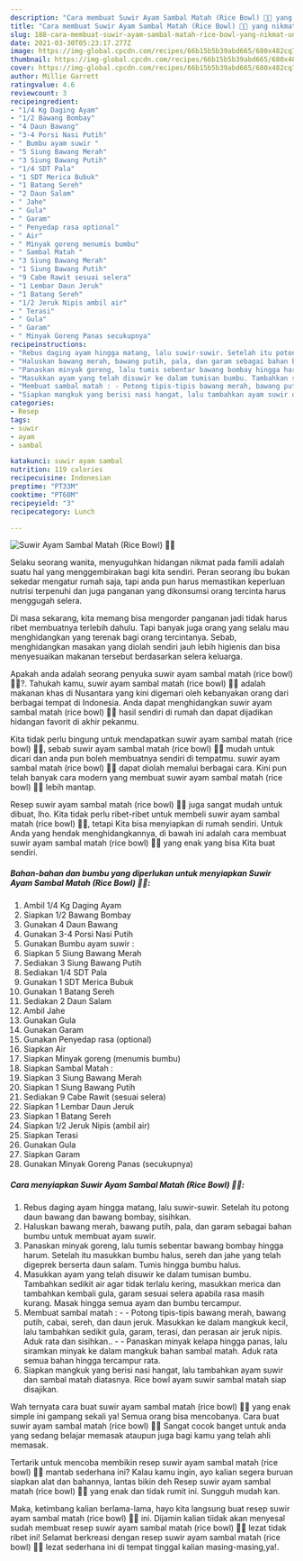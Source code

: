 ```yaml
---
description: "Cara membuat Suwir Ayam Sambal Matah (Rice Bowl) 🍚🍚 yang nikmat Untuk Jualan"
title: "Cara membuat Suwir Ayam Sambal Matah (Rice Bowl) 🍚🍚 yang nikmat Untuk Jualan"
slug: 188-cara-membuat-suwir-ayam-sambal-matah-rice-bowl-yang-nikmat-untuk-jualan
date: 2021-03-30T05:23:17.277Z
image: https://img-global.cpcdn.com/recipes/66b15b5b39abd665/680x482cq70/suwir-ayam-sambal-matah-rice-bowl-🍚🍚-foto-resep-utama.jpg
thumbnail: https://img-global.cpcdn.com/recipes/66b15b5b39abd665/680x482cq70/suwir-ayam-sambal-matah-rice-bowl-🍚🍚-foto-resep-utama.jpg
cover: https://img-global.cpcdn.com/recipes/66b15b5b39abd665/680x482cq70/suwir-ayam-sambal-matah-rice-bowl-🍚🍚-foto-resep-utama.jpg
author: Millie Garrett
ratingvalue: 4.6
reviewcount: 3
recipeingredient:
- "1/4 Kg Daging Ayam"
- "1/2 Bawang Bombay"
- "4 Daun Bawang"
- "3-4 Porsi Nasi Putih"
- " Bumbu ayam suwir "
- "5 Siung Bawang Merah"
- "3 Siung Bawang Putih"
- "1/4 SDT Pala"
- "1 SDT Merica Bubuk"
- "1 Batang Sereh"
- "2 Daun Salam"
- " Jahe"
- " Gula"
- " Garam"
- " Penyedap rasa optional"
- " Air"
- " Minyak goreng menumis bumbu"
- " Sambal Matah "
- "3 Siung Bawang Merah"
- "1 Siung Bawang Putih"
- "9 Cabe Rawit sesuai selera"
- "1 Lembar Daun Jeruk"
- "1 Batang Sereh"
- "1/2 Jeruk Nipis ambil air"
- " Terasi"
- " Gula"
- " Garam"
- " Minyak Goreng Panas secukupnya"
recipeinstructions:
- "Rebus daging ayam hingga matang, lalu suwir-suwir. Setelah itu potong daun bawang dan bawang bombay, sisihkan."
- "Haluskan bawang merah, bawang putih, pala, dan garam sebagai bahan bumbu untuk membuat ayam suwir."
- "Panaskan minyak goreng, lalu tumis sebentar bawang bombay hingga harum. Setelah itu masukkan bumbu halus, sereh dan jahe yang telah digeprek berserta daun salam. Tumis hingga bumbu halus."
- "Masukkan ayam yang telah disuwir ke dalam tumisan bumbu. Tambahkan sedikit air agar tidak terlalu kering, masukkan merica dan tambahkan kembali gula, garam sesuai selera apabila rasa masih kurang. Masak hingga semua ayam dan bumbu tercampur."
- "Membuat sambal matah : - Potong tipis-tipis bawang merah, bawang putih, cabai, sereh, dan daun jeruk. Masukkan ke dalam mangkuk kecil, lalu tambahkan sedikit gula, garam, terasi, dan perasan air jeruk nipis. Aduk rata dan sisihkan..  - Panaskan minyak kelapa hingga panas, lalu siramkan minyak ke dalam mangkuk bahan sambal matah. Aduk rata semua bahan hingga tercampur rata."
- "Siapkan mangkuk yang berisi nasi hangat, lalu tambahkan ayam suwir dan sambal matah diatasnya. Rice bowl ayam suwir sambal matah siap disajikan."
categories:
- Resep
tags:
- suwir
- ayam
- sambal

katakunci: suwir ayam sambal 
nutrition: 119 calories
recipecuisine: Indonesian
preptime: "PT33M"
cooktime: "PT60M"
recipeyield: "3"
recipecategory: Lunch

---
```



![Suwir Ayam Sambal Matah (Rice Bowl) 🍚🍚](https://img-global.cpcdn.com/recipes/66b15b5b39abd665/680x482cq70/suwir-ayam-sambal-matah-rice-bowl-🍚🍚-foto-resep-utama.jpg)

Selaku seorang wanita, menyuguhkan hidangan nikmat pada famili adalah suatu hal yang menggembirakan bagi kita sendiri. Peran seorang ibu bukan sekedar mengatur rumah saja, tapi anda pun harus memastikan keperluan nutrisi terpenuhi dan juga panganan yang dikonsumsi orang tercinta harus menggugah selera.

Di masa  sekarang, kita memang bisa mengorder panganan jadi tidak harus ribet membuatnya terlebih dahulu. Tapi banyak juga orang yang selalu mau menghidangkan yang terenak bagi orang tercintanya. Sebab, menghidangkan masakan yang diolah sendiri jauh lebih higienis dan bisa menyesuaikan makanan tersebut berdasarkan selera keluarga. 



Apakah anda adalah seorang penyuka suwir ayam sambal matah (rice bowl) 🍚🍚?. Tahukah kamu, suwir ayam sambal matah (rice bowl) 🍚🍚 adalah makanan khas di Nusantara yang kini digemari oleh kebanyakan orang dari berbagai tempat di Indonesia. Anda dapat menghidangkan suwir ayam sambal matah (rice bowl) 🍚🍚 hasil sendiri di rumah dan dapat dijadikan hidangan favorit di akhir pekanmu.

Kita tidak perlu bingung untuk mendapatkan suwir ayam sambal matah (rice bowl) 🍚🍚, sebab suwir ayam sambal matah (rice bowl) 🍚🍚 mudah untuk dicari dan anda pun boleh membuatnya sendiri di tempatmu. suwir ayam sambal matah (rice bowl) 🍚🍚 dapat diolah memalui berbagai cara. Kini pun telah banyak cara modern yang membuat suwir ayam sambal matah (rice bowl) 🍚🍚 lebih mantap.

Resep suwir ayam sambal matah (rice bowl) 🍚🍚 juga sangat mudah untuk dibuat, lho. Kita tidak perlu ribet-ribet untuk membeli suwir ayam sambal matah (rice bowl) 🍚🍚, tetapi Kita bisa menyiapkan di rumah sendiri. Untuk Anda yang hendak menghidangkannya, di bawah ini adalah cara membuat suwir ayam sambal matah (rice bowl) 🍚🍚 yang enak yang bisa Kita buat sendiri.

<!--inarticleads1-->

##### Bahan-bahan dan bumbu yang diperlukan untuk menyiapkan Suwir Ayam Sambal Matah (Rice Bowl) 🍚🍚:

1. Ambil 1/4 Kg Daging Ayam
1. Siapkan 1/2 Bawang Bombay
1. Gunakan 4 Daun Bawang
1. Gunakan 3-4 Porsi Nasi Putih
1. Gunakan  Bumbu ayam suwir :
1. Siapkan 5 Siung Bawang Merah
1. Sediakan 3 Siung Bawang Putih
1. Sediakan 1/4 SDT Pala
1. Gunakan 1 SDT Merica Bubuk
1. Gunakan 1 Batang Sereh
1. Sediakan 2 Daun Salam
1. Ambil  Jahe
1. Gunakan  Gula
1. Gunakan  Garam
1. Gunakan  Penyedap rasa (optional)
1. Siapkan  Air
1. Siapkan  Minyak goreng (menumis bumbu)
1. Siapkan  Sambal Matah :
1. Siapkan 3 Siung Bawang Merah
1. Siapkan 1 Siung Bawang Putih
1. Sediakan 9 Cabe Rawit (sesuai selera)
1. Siapkan 1 Lembar Daun Jeruk
1. Siapkan 1 Batang Sereh
1. Siapkan 1/2 Jeruk Nipis (ambil air)
1. Siapkan  Terasi
1. Gunakan  Gula
1. Siapkan  Garam
1. Gunakan  Minyak Goreng Panas (secukupnya)




<!--inarticleads2-->

##### Cara menyiapkan Suwir Ayam Sambal Matah (Rice Bowl) 🍚🍚:

1. Rebus daging ayam hingga matang, lalu suwir-suwir. Setelah itu potong daun bawang dan bawang bombay, sisihkan.
1. Haluskan bawang merah, bawang putih, pala, dan garam sebagai bahan bumbu untuk membuat ayam suwir.
1. Panaskan minyak goreng, lalu tumis sebentar bawang bombay hingga harum. Setelah itu masukkan bumbu halus, sereh dan jahe yang telah digeprek berserta daun salam. Tumis hingga bumbu halus.
1. Masukkan ayam yang telah disuwir ke dalam tumisan bumbu. Tambahkan sedikit air agar tidak terlalu kering, masukkan merica dan tambahkan kembali gula, garam sesuai selera apabila rasa masih kurang. Masak hingga semua ayam dan bumbu tercampur.
1. Membuat sambal matah : - - Potong tipis-tipis bawang merah, bawang putih, cabai, sereh, dan daun jeruk. Masukkan ke dalam mangkuk kecil, lalu tambahkan sedikit gula, garam, terasi, dan perasan air jeruk nipis. Aduk rata dan sisihkan..  - - Panaskan minyak kelapa hingga panas, lalu siramkan minyak ke dalam mangkuk bahan sambal matah. Aduk rata semua bahan hingga tercampur rata.
1. Siapkan mangkuk yang berisi nasi hangat, lalu tambahkan ayam suwir dan sambal matah diatasnya. Rice bowl ayam suwir sambal matah siap disajikan.




Wah ternyata cara buat suwir ayam sambal matah (rice bowl) 🍚🍚 yang enak simple ini gampang sekali ya! Semua orang bisa mencobanya. Cara buat suwir ayam sambal matah (rice bowl) 🍚🍚 Sangat cocok banget untuk anda yang sedang belajar memasak ataupun juga bagi kamu yang telah ahli memasak.

Tertarik untuk mencoba membikin resep suwir ayam sambal matah (rice bowl) 🍚🍚 mantab sederhana ini? Kalau kamu ingin, ayo kalian segera buruan siapkan alat dan bahannya, lantas bikin deh Resep suwir ayam sambal matah (rice bowl) 🍚🍚 yang enak dan tidak rumit ini. Sungguh mudah kan. 

Maka, ketimbang kalian berlama-lama, hayo kita langsung buat resep suwir ayam sambal matah (rice bowl) 🍚🍚 ini. Dijamin kalian tiidak akan menyesal sudah membuat resep suwir ayam sambal matah (rice bowl) 🍚🍚 lezat tidak ribet ini! Selamat berkreasi dengan resep suwir ayam sambal matah (rice bowl) 🍚🍚 lezat sederhana ini di tempat tinggal kalian masing-masing,ya!.

